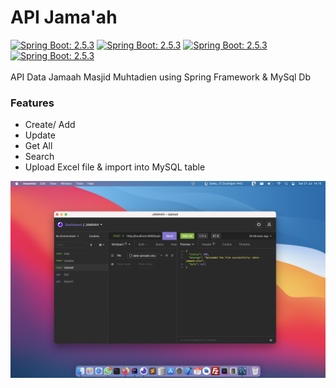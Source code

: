 # API Jama'ah
[![Spring Boot: 2.5.3](https://img.shields.io/badge/Spring-Boot%202.5.3-brightgreen.svg)](https://spring.io/)
[![Spring Boot: 2.5.3](https://img.shields.io/badge/Azul.JDK-1.8-brightgreen.svg)](https://www.azul.com/newsroom/azul-announces-support-of-java-builds-of-openjdk-for-apple-silicon/) 
[![Spring Boot: 2.5.3](https://img.shields.io/badge/Gradle-7.1.1-brightgreen.svg)](https://gradle.org/)
[![Spring Boot: 2.5.3](https://img.shields.io/badge/Apache.POI-5.0.0-brightgreen.svg)](https://poi.apache.org/)   
<br/>
API Data Jamaah Masjid Muhtadien using Spring Framework & MySql Db
### Features
- Create/ Add
- Update
- Get All
- Search
- Upload Excel file & import into MySQL table

<img width="650" src="https://raw.githubusercontent.com/hangga/apijamaah/main/skrinsut.png"/>

